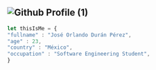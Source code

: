 ![Github Profile (1)](https://user-images.githubusercontent.com/57104916/140618950-a5e2e00f-d489-4d0e-8b66-49722073e088.png)
---
``` javascript
let thisIsMe = {
"fullname" : "José Orlando Durán Pérez",
"age" : 23,
"country" : "México",
"occupation" : "Software Engineering Student",
}

```
